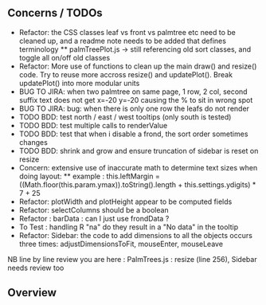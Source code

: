 ## Concerns / TODOs

* Refactor: the CSS classes leaf vs front vs palmtree etc need to be cleaned up, and a readme note needs to be added that defines terminology
  ** palmTreePlot.js -> still referencing old sort classes, and toggle all on/off old classes
* Refactor: More use of functions to clean up the main draw() and resize() code. Try to reuse more accross resize() and updatePlot(). Break updatePlot() into more modular units  
* BUG TO JIRA: when two palmtree on same page, 1 row, 2 col, second suffix text does not get x=-20 y=-20 causing the % to sit in wrong spot
* BUG TO JIRA: bug: when there is only one row the leafs do not render
* TODO BDD: test north / east / west tooltips (only south is tested)
* TODO BDD: test multiple calls to renderValue
* TODO BDD: test that when i disable a frond, the sort order sometimes changes
* TODO BDD: shrink and grow and ensure truncation of sidebar is reset on resize
* Concern: extensive use of inaccurate math to determine text sizes when doing layout:
** example : this.leftMargin = ((Math.floor(this.param.ymax)).toString().length + this.settings.ydigits) * 7 + 25
* Refactor: plotWidth and plotHeight appear to be computed fields
* Refactor: selectColumns should be a boolean
* Refactor : barData : can I just use frondData ?
* To Test : handling R "na" do they result in a "No data" in the tooltip 
* Refactor: Sidebar: the code to add dimensions to all the objects occurs three times: adjustDimensionsToFit, mouseEnter, mouseLeave


NB line by line review you are here : PalmTrees.js : resize (line 256), Sidebar needs review too

## Overview
